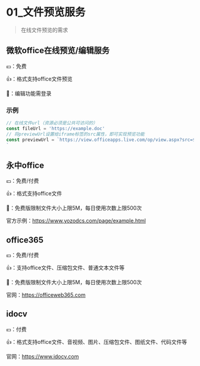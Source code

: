 # 01_文件预览服务

> 在线文件预览的需求

## 微软office在线预览/编辑服务

💴：免费

👍：格式支持office文件预览

💬：编辑功能需登录

### 示例
```javascript
// 在线文件url（资源必须是公共可访问的）
const fileUrl = 'https://example.doc'
// 将previewUrl设置给iframe标签的src属性，即可实现预览功能
const previewUrl = `https://view.officeapps.live.com/op/view.aspx?src=${fileUrl}
`
```

## 永中office

💴：免费/付费

👍：格式支持office文件

🚧：免费版限制文件大小上限5M，每日使用次数上限500次

官方示例：https://www.yozodcs.com/page/example.html

## office365

💴：免费/付费

👍：支持office文件、压缩包文件、普通文本文件等

🚧：免费版限制文件大小上限5M，每日使用次数上限500次

官网：https://officeweb365.com

## idocv

💴：付费

👍：格式支持office文件、音视频、图片、压缩包文件、图纸文件、代码文件等

官网：https://www.idocv.com